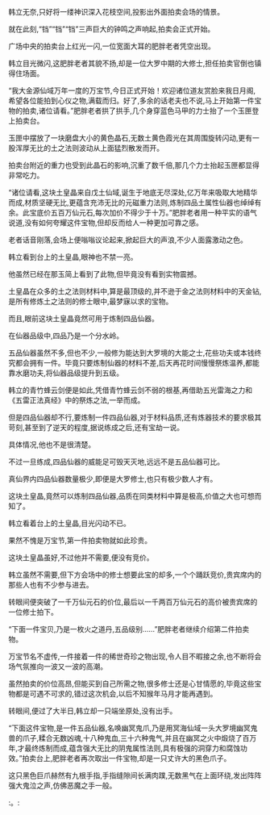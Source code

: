 
韩立无奈,只好将一缕神识深入花枝空间,投影出外面拍卖会场的情景。

就在此刻,“铛”“铛”“铛”三声巨大的钟鸣之声响起,拍卖会正式开始。

广场中央的拍卖台上红光一闪,一位宽面大耳的肥胖老者凭空出现。

韩立目光微闪,这肥胖老者其貌不扬,却是一位大罗中期的大修士,担任拍卖官倒也镇得住场面。

“我大金源仙域万年一度的万宝节,今日正式开始！欢迎诸位道友赏脸来我日月阁,希望各位能拍到心仪之物,满载而归。好了,多余的话老夫也不说,马上开始第一件宝物的拍卖,诸位请看。”肥胖老者拱了拱手,几个身穿蓝色马甲的力士抬了一个玉匣登上拍卖台。

玉匣中摆放了一块磨盘大小的黄色晶石,无数土黄色霞光在其周围旋转闪动,更有一股浑厚无比的土之法则波动从上面猛烈散发而开。

拍卖台附近的重力也受到此晶石的影响,沉重了数千倍,那几个力士抬起玉匣都显得非常吃力。

“诸位请看,这块土皇晶来自戊土仙域,诞生于地底无尽深处,亿万年来吸取大地精华而成,材质坚硬无比,更蕴含充沛无比的元磁重力法则,炼制四品土属性仙器也绰绰有余。此宝底价五百万仙元石,每次加价不得少于十万。”肥胖老者用一种平实的语气说道,没有如何夸耀这件宝物,但却反而给人一种更加可靠之感。

老者话音刚落,会场上便嗡嗡议论起来,掀起巨大的声浪,不少人面露激动之色。

韩立看到台上的土皇晶,眼神也不禁一亮。

他虽然已经在那玉简上看到了此物,但毕竟没有看到实物震撼。

土皇晶在众多的土之法则材料中,算是最顶级的,并不逊于金之法则材料中的天金钻,是所有修炼土之法则的修士眼中,最梦寐以求的宝物。

而且,眼前这块土皇晶竟然可用于炼制四品仙器。

在仙器品级中,四品乃是一个分水岭。

五品仙器虽然不多,但也不少,一般修为能达到大罗境的大能之士,花些功夫或本钱终究都会拥有一件。毕竟只要炼制仙器的材料不差,后天再花时间慢慢祭炼温养,都能靠水磨功夫,将仙器品级提升到五级。

韩立的青竹蜂云剑便是如此,凭借青竹蜂云剑不弱的根基,再借助五光雷海之力和《五雷正法真经》中的祭炼之法,一举而成。

但是四品仙器却不行,要炼制一件四品仙器,对于材料品质,还有炼器技术的要求极其苛刻,甚至到了逆天的程度,据说练成之后,还有宝劫一说。

具体情况,他也不是很清楚。

不过一旦练成,四品仙器的威能足可毁天灭地,远远不是五品仙器可比。

真仙界内四品仙器数量极少,即便是大罗修士,也只有极少数人才有。

这块土皇晶,竟然可以炼制四品仙器,品质在同类材料中算是极高,价值之大也可想而知了。

韩立看着台上的土皇晶,目光闪动不已。

果然不愧是万宝节,第一件拍卖物就如此珍贵。

这块土皇晶虽好,不过他并不需要,便没有竞价。

韩立虽然不需要,但下方会场中的修士想要此宝的却多,一个个踊跃竞价,贵宾席内的那些人也有不少参与进去。

转眼间便突破了一千万仙元石的价位,最后以一千两百万仙元石的高价被贵宾席的一位修士拍下。

“下面一件宝贝,乃是一枚火之道丹,五品级别……”肥胖老者继续介绍第二件拍卖物。

万宝节名不虚传,一件接着一件的稀世奇珍之物出现,令人目不暇接之余,也不断将会场气氛推向一波又一波的高潮。

虽然拍卖的价位高昂,但能买到自己所需之物,很多修士还是心甘情愿的,毕竟这些宝物都是可遇不可求的,错过这次机会,以后不知猴年马月才能再遇到。

转眼间,便过了大半日,韩立却一只端坐原处,没有出手。

“下面这件宝物,是一件五品仙器,名唤幽冥鬼爪,乃是用冥海仙域一头大罗境幽冥鬼兽的爪子,糅合无数凶魂,十八种鬼血,三十六种鬼气,并且在幽冥之火中煅烧了百万年,才最终炼制而成,蕴含强大无比的阴鬼属性法则,具有极强的洞穿力和腐蚀功效。”拍卖台上,肥胖老者再次取出一件宝物,却是一只丈许大的黑色爪子。

这只黑色巨爪赫然有九根手指,手指缝隙间长满肉蹼,无数黑气在上面环绕,发出阵阵强大鬼泣之声,仿佛恶魔之手一般。

:。: